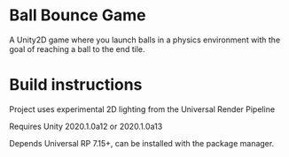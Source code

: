 # Ball Bounce Game
A Unity2D game where you launch balls in a physics environment with the goal of reaching a ball to the end tile.

# Build instructions

Project uses experimental 2D lighting from the Universal Render Pipeline

Requires Unity 2020.1.0a12 or 2020.1.0a13 

Depends Universal RP 7.15+, can be installed with the package manager. 
